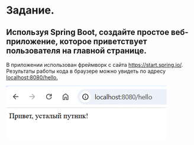 # Задание. 
## Используя Spring Boot, создайте простое веб-приложение, которое приветствует пользователя на главной странице.
В приложении использован фреймворк с сайта https://start.spring.io/. Результаты работы кода в браузере можно увидеть по адресу <localhost:8080/hello.>

![Скриншот](https://github.com/Svetlana00713/JS_HW2/blob/master/demo/img/%D0%A1%D0%BD%D0%B8%D0%BC%D0%BE%D0%BA.GIF)
